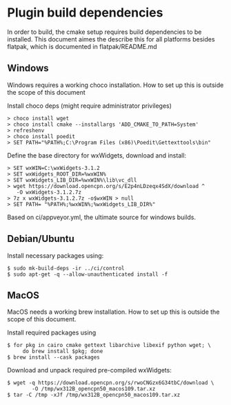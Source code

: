 Plugin build dependencies
=========================

In order to build, the cmake setup requires build dependencies to be
installed. This document aimes the describe this for all platforms besides
flatpak, which is documented in flatpak/README.md

Windows
-------

Windows requires a working choco installation. How to set up this is outside
the scope of this document

Install choco deps (might require administrator privileges)

    > choco install wget
    > choco install cmake --installargs 'ADD_CMAKE_TO_PATH=System'
    > refreshenv
    > choco install poedit
    > SET PATH="%PATH%;C:\Program Files (x86)\Poedit\Gettexttools\bin"

Define the base directory for wxWidgets, download and install:

    > SET wxWIN=C:\wxWidgets-3.1.2
    > SET wxWidgets_ROOT_DIR=%wxWIN%
    > SET wxWidgets_LIB_DIR=%wxWIN%\lib\vc_dll
    > wget https://download.opencpn.org/s/E2p4nLDzeqx4SdX/download ^
       -O wxWidgets-3.1.2.7z
    > 7z x wxWidgets-3.1.2.7z -o$wxWIN > null
    > SET PATH= "%PATH%;%wxWIN%;%wxWidgets_LIB_DIR%"

Based on ci/appveyor.yml, the ultimate source for windows builds.


Debian/Ubuntu
-------------

Install necessary packages using:

    $ sudo mk-build-deps -ir ../ci/control
    $ sudo apt-get -q --allow-unauthenticated install -f

MacOS
-----

MacOS needs a working brew installation. How to set up this is outside the
scope of this document.

Install required packages using

    $ for pkg in cairo cmake gettext libarchive libexif python wget; \
         do brew install $pkg; done
    $ brew install --cask packages

Download and unpack required pre-compiled wxWidgets:

    $ wget -q https://download.opencpn.org/s/rwoCNGzx6G34tbC/download \
            -O /tmp/wx312B_opencpn50_macos109.tar.xz
    $ tar -C /tmp -xJf /tmp/wx312B_opencpn50_macos109.tar.xz
